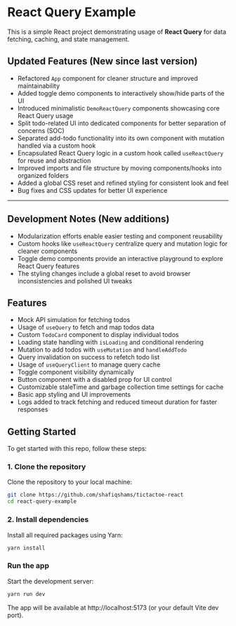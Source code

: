# React Query Example

This is a simple React project demonstrating usage of **React Query** for data fetching, caching, and state management.

## Updated Features (New since last version)

- Refactored `App` component for cleaner structure and improved maintainability  
- Added toggle demo components to interactively show/hide parts of the UI  
- Introduced minimalistic `DemoReactQuery` components showcasing core React Query usage  
- Split todo-related UI into dedicated components for better separation of concerns (SOC)  
- Separated add-todo functionality into its own component with mutation handled via a custom hook  
- Encapsulated React Query logic in a custom hook called `useReactQuery` for reuse and abstraction  
- Improved imports and file structure by moving components/hooks into organized folders  
- Added a global CSS reset and refined styling for consistent look and feel  
- Bug fixes and CSS updates for better UI experience

---

## Development Notes (New additions)

- Modularization efforts enable easier testing and component reusability  
- Custom hooks like `useReactQuery` centralize query and mutation logic for cleaner components  
- Toggle demo components provide an interactive playground to explore React Query features  
- The styling changes include a global reset to avoid browser inconsistencies and polished UI tweaks
 
## Features

- Mock API simulation for fetching todos
- Usage of `useQuery` to fetch and map todos data
- Custom `TodoCard` component to display individual todos
- Loading state handling with `isLoading` and conditional rendering
- Mutation to add todos with `useMutation` and `handleAddTodo`
- Query invalidation on success to refetch todo list
- Usage of `useQueryClient` to manage query cache
- Toggle component visibility dynamically
- Button component with a disabled prop for UI control
- Customizable staleTime and garbage collection time settings for cache
- Basic app styling and UI improvements
- Logs added to track fetching and reduced timeout duration for faster responses


 
## Getting Started

To get started with this repo, follow these steps:

### 1. Clone the repository

Clone the repository to your local machine:

```bash
git clone https://github.com/shafiqshams/tictactoe-react
cd react-query-example
```

### 2. Install dependencies

Install all required packages using Yarn:

```bash
yarn install
```

### Run the app

Start the development server:

```bash
yarn run dev
```

The app will be available at http://localhost:5173 (or your default Vite dev port).
